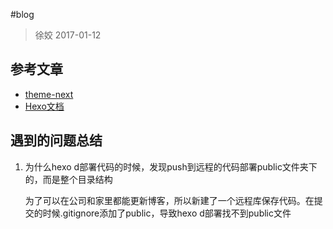 #blog


> 徐姣 2017-01-12


## 参考文章

+ [theme-next](http://theme-next.iissnan.com/getting-started.html)
+ [Hexo文档](https://hexo.io/zh-cn/docs/)

## 遇到的问题总结

1. 为什么hexo d部署代码的时候，发现push到远程的代码部署public文件夹下的，而是整个目录结构

    为了可以在公司和家里都能更新博客，所以新建了一个远程库保存代码。在提交的时候.gitignore添加了public，导致hexo d部署找不到public文件